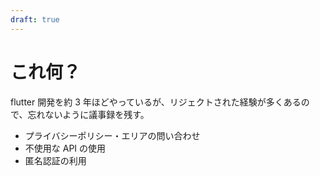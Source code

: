 ```yaml
---
draft: true
---
```


# これ何？

flutter 開発を約 3 年ほどやっているが、リジェクトされた経験が多くあるので、忘れないように議事録を残す。

- プライバシーポリシー・エリアの問い合わせ
- 不使用な API の使用
- 匿名認証の利用

